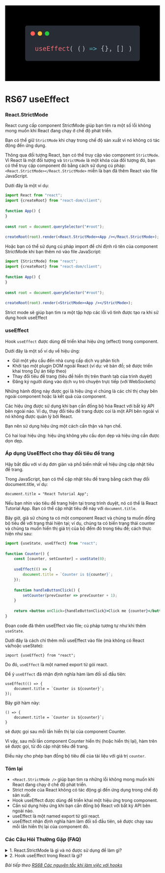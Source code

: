 ![Create-HTML-1](images/effect.webp) 

# RS67 useEffect

### React.StrictMode

React cung cấp component StrictMode giúp bạn tìm ra một số lỗi không mong muốn khi React đang chạy ở chế độ phát triển.

Bạn có thể giữ `StrictMode` khi chạy trong chế độ sản xuất vì nó không có tác động đến ứng dụng.

Thông qua đối tượng React, bạn có thể truy cập vào component `StrictMode`. Vì React là một đối tượng và `StrictMode` là một khóa của đối tượng đó, bạn có thể truy cập component đó bằng cách sử dụng cú pháp: `<React.StrictMode></React.StrictMode>` miễn là bạn đã thêm React vào file JavaScript.

Dưới đây là một ví dụ:

```jsx
import React from "react";
import {createRoot} from "react-dom/client";

function App() {
}

const root = document.querySelector("#root");

createRoot(root).render(<React.StrictMode><App /></React.StrictMode>);
```

Hoặc bạn có thể sử dụng cú pháp import để chỉ định rõ tên của component StrictMode khi bạn thêm nó vào file JavaScript:

```jsx
import {StrictMode} from "react";
import {createRoot} from "react-dom/client";

function App() {
}

const root = document.querySelector("#root");

createRoot(root).render(<StrictMode><App /></StrictMode>);
```

Strict mode sẽ giúp bạn tìm ra một tập hợp các lỗi vô tình được tạo ra khi sử dụng hook useEffect

### useEffect

Hook `useEffect` được dùng để triển khai hiệu ứng (effect) trong component.

Dưới đây là một số ví dụ về hiệu ứng:

- Gửi một yêu cầu đến nhà cung cấp dịch vụ phân tích
- Khởi tạo một plugin DOM ngoài React (ví dụ: vẽ bản đồ; sẽ được triển khai trong Dự án tiếp theo)
- Thay đổi tiêu đề trang (tiêu đề hiển thị trên thanh tab của trình duyệt)
- Đăng ký người dùng vào dịch vụ trò chuyện trực tiếp (với WebSockets)

Những hành động này được gọi là hiệu ứng vì chúng là các chỉ thị chạy bên ngoài component hoặc là kết quả của component.

Các hiệu ứng được sử dụng khi bạn cần đồng bộ hóa React với bất kỳ API bên ngoài nào. Ví dụ, thay đổi tiêu đề trang được coi là một API bên ngoài vì nó không được quản lý bởi React.

Bạn nên sử dụng hiệu ứng một cách cẩn thận và hạn chế.

Có hai loại hiệu ứng: hiệu ứng không yêu cầu dọn dẹp và hiệu ứng cần được dọn dẹp. 

### Áp dụng UseEffect cho thay đổi tiêu đề trang

Hãy bắt đầu với ví dụ đơn giản và phổ biến nhất về hiệu ứng cập nhật tiêu đề trang.

Trong JavaScript, bạn có thể cập nhật tiêu đề trang bằng cách thay đổi document.title, ví dụ:

```
document.title = "React Tutorial App";
```

Nếu bạn nhìn vào tiêu đề trang hiện tại trong trình duyệt, nó có thể là React Tutorial App. Bạn có thể cập nhật tiêu đề này với `document.title`.

Bây giờ, giả sử chúng ta có một component React và chúng ta muốn đồng bộ tiêu đề với trạng thái hiện tại; ví dụ, chúng ta có biến trạng thái counter và chúng ta muốn hiển thị giá trị của bộ đếm đó trong tiêu đề; cách thực hiện như sau:

```jsx
import {useState, useEffect} from "react";

function Counter() {
    const [counter, setCounter] = useState(0);

    useEffect(() => {
        document.title = `Counter is ${counter}`;
    });

    function handleButtonClick() {
        setCounter(prevCounter => prevCounter + 1);
    }
    
    return <button onClick={handleButtonClick}>Click me {counter}</button>
}
```

Đoạn code đã thêm useEffect vào file; cú pháp tương tự như khi thêm `useState`.

Dưới đây là cách chỉ thêm mỗi useEffect vào file (mà không có React và/hoặc useState):

```
import {useEffect} from "react";
```

Do đó, `useEffect` là một named export từ gói react.

Để ý `useEffect` đã nhận định nghĩa hàm làm đối số đầu tiên:

```
useEffect(() => {
    document.title = `Counter is ${counter}`;
});
```

Bây giờ hàm này:

```
() => {
    document.title = `Counter is ${counter}`;
}
```

sẽ được gọi sau mỗi lần hiển thị lại của component Counter.

Vì vậy, sau mỗi lần component Counter hiển thị (hoặc hiển thị lại), hàm trên sẽ được gọi, từ đó cập nhật tiêu đề trang.

Điều này cho phép bạn đồng bộ tiêu đề của tài liệu với giá trị `counter`.

### Tóm lại

- `<React.StrictMode />` giúp bạn tìm ra những lỗi không mong muốn khi React đang chạy ở chế độ phát triển.
- Strict mode của React không có tác động gì đến ứng dụng trong chế độ sản xuất.
- Hook useEffect được dùng để triển khai một hiệu ứng trong component.
- Cần sử dụng hiệu ứng khi bạn cần đồng bộ React với bất kỳ API bên ngoài nào.
- useEffect là một named export từ gói react.
- useEffect nhận định nghĩa hàm làm đối số đầu tiên, sẽ được chạy sau mỗi lần hiển thị lại của component đó.

### Các Câu Hỏi Thường Gặp (FAQ) 

<details>
    <summary>1. React.StrictMode là gì và nó được sử dụng để làm gì?</summary>

> React.StrictMode là một component được cung cấp bởi React giúp nhà phát triển tìm ra các lỗi không mong muốn trong ứng dụng khi chạy ở chế độ phát triển (development mode). Nó không có tác động đến hiệu suất hoặc hành vi của ứng dụng khi chạy ở chế độ sản xuất (production mode), do đó có thể giữ lại StrictMode trong mã nguồn khi triển khai. Đặc biệt, StrictMode rất hữu ích trong việc phát hiện các lỗi vô tình được tạo ra khi sử dụng hook useEffect.
</details>

<details>
    <summary>2. Hook useEffect trong React là gì?</summary>

> Hook useEffect được sử dụng để triển khai các "hiệu ứng" (effects) trong một component React. Các hiệu ứng này là những hành động chạy bên ngoài component hoặc là kết quả của component, thường liên quan đến việc đồng bộ hóa React với các API bên ngoài. Các ví dụ về hiệu ứng bao gồm gửi yêu cầu đến dịch vụ phân tích, khởi tạo plugin DOM bên ngoài React (như vẽ bản đồ), thay đổi tiêu đề trang hoặc đăng ký người dùng vào dịch vụ trò chuyện trực tiếp.
</details>

*Bài tiếp theo [RS68 Các nguyên tắc khi làm việc với hooks](/lesson/session/session_068_effect_more.md)*